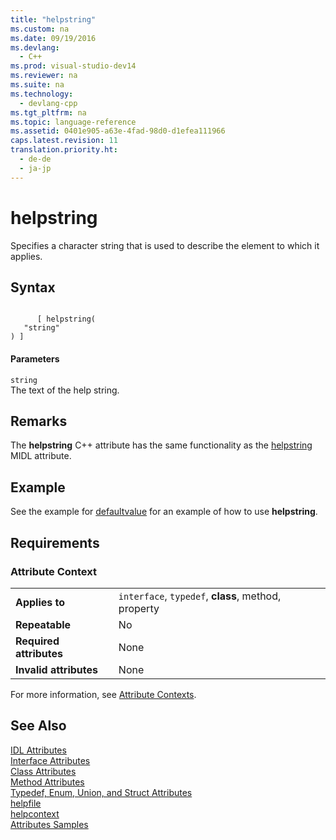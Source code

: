 ```yaml
---
title: "helpstring"
ms.custom: na
ms.date: 09/19/2016
ms.devlang: 
  - C++
ms.prod: visual-studio-dev14
ms.reviewer: na
ms.suite: na
ms.technology: 
  - devlang-cpp
ms.tgt_pltfrm: na
ms.topic: language-reference
ms.assetid: 0401e905-a63e-4fad-98d0-d1efea111966
caps.latest.revision: 11
translation.priority.ht: 
  - de-de
  - ja-jp
---
```

# helpstring
Specifies a character string that is used to describe the element to which it applies.  
  
## Syntax  
  
```  
  
      [ helpstring(  
   "string"  
) ]  
```  
  
#### Parameters  
 `string`  
 The text of the help string.  
  
## Remarks  
 The **helpstring** C++ attribute has the same functionality as the [helpstring](http://msdn.microsoft.com/library/windows/desktop/aa366856) MIDL attribute.  
  
## Example  
 See the example for [defaultvalue](../vs140/defaultvalue.md) for an example of how to use **helpstring**.  
  
## Requirements  
  
### Attribute Context  
  
|||  
|-|-|  
|**Applies to**|`interface`, `typedef`, **class**, method, property|  
|**Repeatable**|No|  
|**Required attributes**|None|  
|**Invalid attributes**|None|  
  
 For more information, see [Attribute Contexts](../vs140/Attribute-Contexts.md).  
  
## See Also  
 [IDL Attributes](../vs140/IDL-Attributes.md)   
 [Interface Attributes](../vs140/Interface-Attributes.md)   
 [Class Attributes](../vs140/Class-Attributes.md)   
 [Method Attributes](../vs140/Method-Attributes.md)   
 [Typedef, Enum, Union, and Struct Attributes](../vs140/Typedef--Enum--Union--and-Struct-Attributes.md)   
 [helpfile](../vs140/helpfile.md)   
 [helpcontext](../vs140/helpcontext.md)   
 [Attributes Samples](assetId:///558ebdb2-082f-44dc-b442-d8d33bf7bdb8)